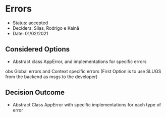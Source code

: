 # Errors

- Status: accepted
- Deciders: Silas, Rodrigo e Kainã
- Date: 01/02/2021

## Considered Options

- Abstract class AppError, and implementations for specific errors

obs Global errors and Context specific errors (First Option is to use SLUGS from the backend as msgs to the developer)

## Decision Outcome

- Abstract Class AppError with specific implementations for each type of error
